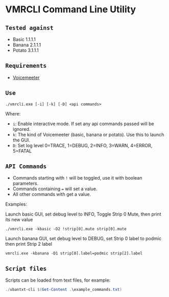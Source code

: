 # VMRCLI Command Line Utility

## `Tested against`

- Basic 1.1.1.1
- Banana 2.1.1.1
- Potato 3.1.1.1

## `Requirements`

- [Voicemeeter](https://voicemeeter.com/)

## `Use`

`./vmrcli.exe [-i] [-k] [-D] <api commands>`

Where:

- `i`: Enable interactive mode. If set any api commands passed will be ignored.
- `k`: The kind of Voicemeeter (basic, banana or potato). Use this to launch the GUI.
- `D`: Set log level 0=TRACE, 1=DEBUG, 2=INFO, 3=WARN, 4=ERROR, 5=FATAL

## `API Commands`

- Commands starting with `!` will be toggled, use it with boolean parameters.
- Commands containing `=` will set a value.
- All other commands with get a value.

Examples:

Launch basic GUI, set debug level to INFO, Toggle Strip 0 Mute, then print its new value

`./vmrcli.exe -kbasic -D2 !strip[0].mute strip[0].mute`

Launch banana GUI, set debug level to DEBUG, set Strip 0 label to podmic then print Strip 2 label

`vmrcli.exe -kbanana -D1 strip[0].label=podmic strip[2].label`

## `Script files`

Scripts can be loaded from text files, for example:

```powershell
./vbantxt-cli $(Get-Content .\example_commands.txt)
```

